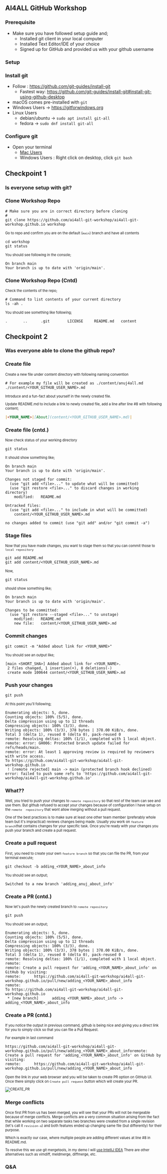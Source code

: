 <style type="text/css">
p { 
  text-align: left;
  font-size: 0.8em;
}
</style>
## AI4ALL GitHub Workshop



### Prerequisite
- Make sure you have followed setup guide and;
  - Installed git client in your local computer
  - Installed Text Editor/IDE of your choice
  - Signed up for GitHub and provided us with your github username



### Setup



### Install git
- Follow : https://github.com/git-guides/install-git
  - Fastest way: https://github.com/git-guides/install-git#install-git-using-github-desktop
- macOS comes pre-installed with `git`
- Windows Users -> https://gitforwindows.org
- Linux Users
  - debian/ubuntu -> ```sudo apt install git-all```
  - fedora -> ```sudo dnf install git-all```



### Configure git
- Open your terminal
  - [Mac Users](https://support.apple.com/guide/terminal/open-or-quit-terminal-apd5265185d-f365-44cb-8b09-71a064a42125/mac#:~:text=Open%20Terminal,%2C%20then%20double%2Dclick%20Terminal)
  - Windows Users : Right click on desktop, click `git bash`



## Checkpoint 1
### Is everyone setup with git?



### Clone Workshop Repo
```shell
# Make sure you are in correct directory before cloning
#
git clone https://github.com/ai4all-git-workshop/ai4all-git-workshop.github.io workshop 
```

Go to repo and confirm you are on the default (`main`) branch and have all contents
```shell
cd workshop
git status
```

You should see following in the console;
```shell
On branch main
Your branch is up to date with 'origin/main'.
```



### Clone Workshop Repo (Cntd) 
Check the contents of the repo;
```shell
# Command to list contents of your current directory
ls -ah .
```

You should see something like following;
```shell
.		..		.git		LICENSE		README.md	content 
```



## Checkpoint 2
### Was everyone able to clone the github repo?



### Create file
Create a new file under content directory with following naming convention
```shell
# For example my file will be created as ./content/anuj4all.md
./content/<YOUR_GITHUB_USER_NAME>.md
```

Introduce and a fun-fact about yourself in the newly created file. 

Update README.md to include a link to newly created file, add a
line after line #8 with following content;
```markdown
|<YOUR_NAME>|[About](content/<YOUR_GITHUB_USER_NAME>.md)|
```



### Create file (cntd.)
Now check status of your working
directory
```shell
git status
```

It should show something like;
```shell
On branch main
Your branch is up to date with 'origin/main'.

Changes not staged for commit:
  (use "git add <file>..." to update what will be committed)
  (use "git restore <file>..." to discard changes in working directory)
	modified:   README.md

Untracked files:
  (use "git add <file>..." to include in what will be committed)
	content/<YOUR_GITHUB_USER_NAME>.md

no changes added to commit (use "git add" and/or "git commit -a")
```



### Stage files
Now that you have made changes, you want to stage them so that you can commit those to `local repository`
```shell
git add README.md
git add content/<YOUR_GITHUB_USER_NAME>.md
```

Now,
```shell
git status
```
should show something like;
```shell
On branch main
Your branch is up to date with 'origin/main'.

Changes to be committed:
  (use "git restore --staged <file>..." to unstage)
	modified:   README.md
	new file:   content/<YOUR_GITHUB_USER_NAME>.md
```



### Commit changes
```shell
git commit -m "Added about link for <YOUR_NAME>"
```

You should see an output like;

```shell
[main <SHORT_SHA>] Added about link for <YOUR_NAME>.
 2 files changed, 1 insertion(+), 8 deletions(-)
 create mode 100644 content/<YOUR_GITHUB_USER_NAME>.md
```



### Push your changes
```shell
git push
```

At this point you'll following;
```shell
Enumerating objects: 5, done.
Counting objects: 100% (5/5), done.
Delta compression using up to 12 threads
Compressing objects: 100% (3/3), done.
Writing objects: 100% (3/3), 378 bytes | 378.00 KiB/s, done.
Total 3 (delta 1), reused 0 (delta 0), pack-reused 0
remote: Resolving deltas: 100% (1/1), completed with 1 local object.
remote: error: GH006: Protected branch update failed for refs/heads/main.
remote: error: At least 1 approving review is required by reviewers with write access.
To https://github.com/ai4all-git-workshop/ai4all-git-workshop.github.io
 ! [remote rejected] main -> main (protected branch hook declined)
error: failed to push some refs to 'https://github.com/ai4all-git-workshop/ai4all-git-workshop.github.io'
```



### What??
Well, you tried to push your changes to `remote repository` so that rest of the team can see and use
them. But github refused to accept your changes because of configuration I have setup on the `remote 
repository` that wont allow merging without a pull request. 

One of the best practices is to make sure at least one other team member (preferably whole team but 
it's impractical) reviews changes being made. Usually you work on `feature branch`that contains 
changes for your specific task. Once you're ready with your changes you push your branch and create
a pull request.



### Create a pull request
First, you need to create your own `feature branch` so that you can file the PR, from your terminal execute;

```shell
git checkout -b adding_<YOUR_NAME>_about_info
```
You should see an output;
```shell
Switched to a new branch 'adding_anuj_about_info'
```



### Create a PR (cntd.)
Now let's push the newly created branch to `remote repository`
```shell
git push
```
You should see an output;
```shell
Enumerating objects: 5, done.
Counting objects: 100% (5/5), done.
Delta compression using up to 12 threads
Compressing objects: 100% (3/3), done.
Writing objects: 100% (3/3), 378 bytes | 378.00 KiB/s, done.
Total 3 (delta 1), reused 0 (delta 0), pack-reused 0
remote: Resolving deltas: 100% (1/1), completed with 1 local object.
remote:
remote: Create a pull request for 'adding_<YOUR_NAME>_about_info' on GitHub by visiting:
remote:      https://github.com/ai4all-git-workshop/ai4all-git-workshop.github.io/pull/new/adding_<YOUR_NAME>_about_info
remote:
To https://github.com/ai4all-git-workshop/ai4all-git-workshop.github.io
 * [new branch]      adding_<YOUR_NAME>_about_info -> adding_<YOUR_NAME>_about_info
```



### Create a PR (cntd.)
If you notice the output in previous command, github is being nice and giving you a direct link for 
you to simply click so that you can file a Pull Request.

For example in last command
```shell
https://github.com/ai4all-git-workshop/ai4all-git-workshop.github.io/pull/new/adding_<YOUR_NAME>_about_inforemote: Create a pull request for 'adding_<YOUR_NAME>_about_info' on GitHub by visiting:
remote:      https://github.com/ai4all-git-workshop/ai4all-git-workshop.github.io/pull/new/adding_<YOUR_NAME>_about_info
```

Open the link in your web browser and you will be taken to create PR option on GitHub UI. Once there
simply click on `Create pull request` button which will create your PR.



![CREATE_PR](content/create_pr.png) <!-- style="display: block;" -->




### Merge conflicts
Once first PR from us has been merged, you will see that your PRs will not be mergeable because of 
merge conflicts. Merge conflicts are a very common situation arising from the fact that while working
on two separate tasks two branches were created from a single revision (let's call it `revision-a`) 
and both features ended up changing same file (but differently) for their purpose.

Which is exactly our case, where multiple people are adding different values at line #8 in README.md.

To resolve this we use git mergetools, in my demo I will [use IntelliJ IDEA](https://www.jetbrains.com/help/idea/resolve-conflicts.html)
There are other alternatives such as vimdiff, meldmerge, diffmerge, etc.




### Q&A
